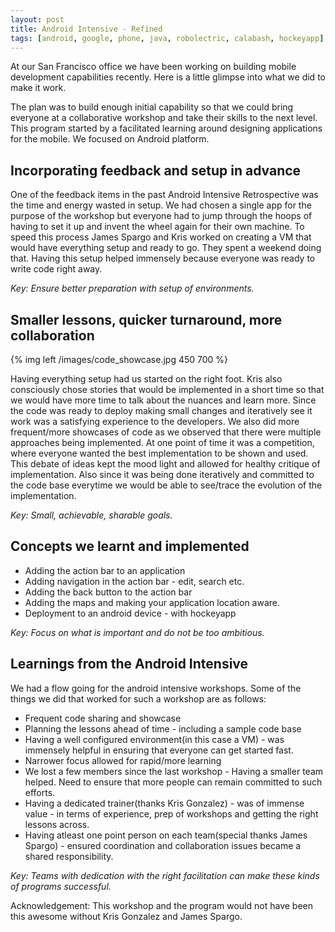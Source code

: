 ```yaml
---
layout: post
title: Android Intensive - Refined
tags: [android, google, phone, java, robolectric, calabash, hockeyapp]
---
```

At our San Francisco office we have been working on building mobile development capabilities recently. Here is a little glimpse into what we did to make it work. 

The plan was to build enough initial capability so that we could bring everyone at a collaborative workshop and take their skills to the next level. This program started by a facilitated learning around designing applications for the mobile. We focused on Android platform. 

## Incorporating feedback and setup in advance

One of the feedback items in the past Android Intensive Retrospective was the time and energy wasted in setup. We had chosen a single app for the purpose of the workshop but everyone had to jump through the hoops of having to set it up and invent the wheel again for their own machine. To speed this process James Spargo and Kris worked on creating a VM that would have everything setup and ready to go. They spent a weekend doing that. Having this setup helped immensely because everyone was ready to write code right away.

_Key: Ensure better preparation with setup of environments._

## Smaller lessons, quicker turnaround, more collaboration

{% img left /images/code_showcase.jpg 450 700 %}

Having everything setup had us started on the right foot. Kris also consciously chose stories that would be implemented in a short time so that we would have more time to talk about the nuances and learn more. Since the code was ready to deploy making small changes and iteratively see it work was a satisfying experience to the developers. We also did more frequent/more showcases of code as we observed that there were multiple approaches being implemented. At one point of time it was a competition, where everyone wanted the best implementation to be shown and used. This debate of ideas kept the mood light and allowed for healthy critique of implementation. Also since it was being done iteratively and committed to the code base everytime we would be able to see/trace the evolution of the implementation.

_Key: Small, achievable, sharable goals._


## Concepts we learnt and implemented

  - Adding the action bar to an application
  - Adding navigation in the action bar - edit, search etc.
  - Adding the back button to the action bar
  - Adding the maps and making your application location aware.
  - Deployment to an android device - with hockeyapp

_Key: Focus on what is important and do not be too ambitious._

## Learnings from the Android Intensive

We had a flow going for the android intensive workshops. Some of the things we did that worked for such a workshop are as follows:

  - Frequent code sharing and showcase
  - Planning the lessons ahead of time - including a sample code base
  - Having a well configured environment(in this case a VM) - was immensely helpful in ensuring that everyone can get started fast.
  - Narrower focus allowed for rapid/more learning
  - We lost a few members since the last workshop - Having a smaller team helped. Need to ensure that more people can remain committed to such efforts.
  - Having a dedicated trainer(thanks Kris Gonzalez) - was of immense value - in terms of experience, prep of workshops and getting the right lessons across.
  - Having atleast one point person on each team(special thanks James Spargo) - ensured coordination and collaboration issues became a shared responsibility.

_Key: Teams with dedication with the right facilitation can make these kinds of programs successful._

Acknowledgement: This workshop and the program would not have been this awesome without Kris Gonzalez and James Spargo.
